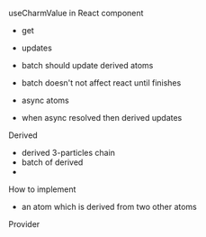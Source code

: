 


useCharmValue in React component
- get 
- updates

- batch should update derived atoms
- batch doesn't not affect react until finishes

- async atoms
- when async resolved then derived updates


Derived
- derived 3-particles chain 
- batch of derived
- 

How to implement
- an atom which is derived from two other atoms

Provider
